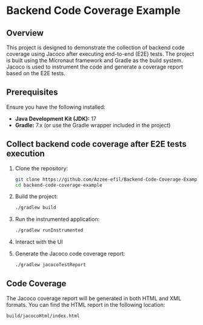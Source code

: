 # Backend Code Coverage Example

## Overview

This project is designed to demonstrate the collection of backend code coverage using Jacoco after executing end-to-end (E2E) tests. The project is built using the Micronaut framework and Gradle as the build system. Jacoco is used to instrument the code and generate a coverage report based on the E2E tests.

## Prerequisites

Ensure you have the following installed:

- **Java Development Kit (JDK):** 17
- **Gradle:** 7.x (or use the Gradle wrapper included in the project)

## Collect backend code coverage after E2E tests execution

1. Clone the repository:

    ```bash
    git clone https://github.com/Azzee-efil/Backend-Code-Coverage-Example.git
    cd backend-code-coverage-example
    ```

2. Build the project:

    ```bash
    ./gradlew build
    ```

3. Run the instrumented application:

    ```bash
    ./gradlew runInstrumented
    ```

4. Interact with the UI


5. Generate the Jacoco code coverage report:

    ```bash
    ./gradlew jacocoTestReport
    ```

## Code Coverage

The Jacoco coverage report will be generated in both HTML and XML formats. You can find the HTML report in the following location:

```plaintext
build/jacocoHtml/index.html